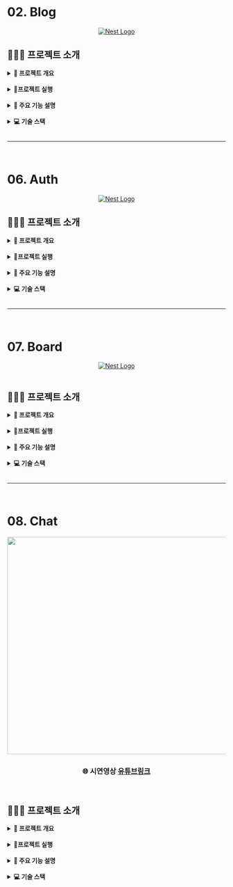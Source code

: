 <!-- 제목 -->
# 02. Blog

<div align="center">
    <a href="http://nestjs.com/" target="blank"><img src="https://nestjs.com/img/logo-small.svg" width="200" alt="Nest Logo" /></a>
</div>
<!-- <div align=center>
    <h3>
        🌐 시연영상
        <a href="{실행동영상 유튜브 링크}">유튜브링크</a>
    </h3>
</div> -->

## 👨🏻‍🏫 프로젝트 소개
<details>
<summary><b> 📌 프로젝트 개요</b></summary>
<br>

- NestJS로 Blog API 만들기, 의존성 주입, 몽고DB 연동하기 연습
- Blog글 객체에 대한 생성, 조회, 전체조회, 수정, 삭제, 전체삭제기능 API

</details>

<br>

<details>
<summary><b> 🏃프로젝트 실행</b></summary>
<br>

```bash
# Prerequisites: npm, node, MongoDB Connection URL
git clone https://github.com/MpqM/NestJS_Blog.git
cd {project}
npm install
# Change YOUR MONGODB CONNECTION STRING in ./src/app.moudle.ts
# development
npm run start
# watch mode
npm run start:dev
# production mode
npm run start:prod
# unit tests
npm run test
# e2e tests
npm run test:e2e
# test coverage
npm run test:cov
```
</details>

<br>

<details>
<summary><b> 🚀 주요 기능 설명</b></summary>
<br>

- 게시글
  - getAllPost(): 모든 블로그 글 가져오기
  - createPost(): 새로운 블로그 글 작성
  - getPost(): 특정 ID의 블로그 글 가져오기
  - deletePost(): 특정 ID의 블로그 글 삭제
  - deleteAllPost(): 모든 블로그 글 삭제
  - updatePost(): 특정 ID의 블로그 글 업데이트
  - postman collection으로 테스트 가능

</details>

<br>

<details>
<summary><b> 💻 기술 스택</b></summary>
<br>

| **Category** |**Skills**| 
|-------------|---------|
|**Backend**| ![HTML5](https://img.shields.io/badge/NestJS-E0234E?style=for-the-badge&logo=NestJS&logoColor=white) ![TypeScript](https://img.shields.io/badge/TypeScript-3178C6?style=for-the-badge&logo=TypeScript&logoColor=white) ![Postman](https://img.shields.io/badge/postman-FF6C37.svg?&style=for-the-badge&logo=postman&logoColor=white)|

</details>


<br>

- - -

<br>

# 06. Auth
<div align="center">
    <a href="http://nestjs.com/" target="blank"><img src="https://nestjs.com/img/logo-small.svg" width="200" alt="Nest Logo" /></a>
</div>

<!-- <div align=center>
    <h3>
        🌐 시연영상
        <a href="{실행동영상 유튜브 링크}">유튜브링크</a>
    </h3>
</div> -->


## 👨🏻‍🏫 프로젝트 소개
<details>
<summary><b> 📌 프로젝트 개요</b></summary>
<br>

- 유저생성, 조회, 전체조회, 수정, 삭제, 전체삭제기능 API 사용자 모듈, Sqlite DB를 이용
- 파이프로 유효성검증(Validataion Pipe, Guard, class-validator), Guard를 통한 핸드러 메서드 전 인증검증
- 로그인, 회원가입 API 인증모듈에서 쿠키, 세션과 PassPort(Strategy, Session Serializer)을 사용한 인증 구현
- OAuth2.0을 활용한 구글 로그인 인증, GoogleAuthGuard를 통해 세션 사용

</details>

<br>

<details>
<summary><b> 🏃프로젝트 실행</b></summary>
<br>

```bash
# prerequisites: npm, node, sqlite viewr vscode extension
# execution
git clone https://github.com/MpqM/NestJS_Auth.git
cd {project}
npm install
npm run start
# test
http://localhost:3000/auth/logingoogle
http://localhost:3000/auth/testloginsession
```
</details>

<br>

<details>
<summary><b> 🚀 주요 기능 설명</b></summary>
<br>

- 유저, 인증 모듈, 가드
<p align ="center">
  <img src ="../wiki-images/nestjs/nestjs-auth-1.png"/>
</p>

- 페스포트와 세션을 사용한 인증 과정
<p align ="center">
  <img src ="../wiki-images/nestjs/nestjs-auth-2.png"/>
</p>

- 로그인부터 세션 저장까지 순서도
<p align ="center">
  <img src ="../wiki-images/nestjs/nestjs-auth-3.png"/>
</p>

- OAuth 프로토콜 흐름, 엑세스 토큰 만료시 리프레시 토큰을 통한 재발행 </b>
<p align ="center">
  <img src ="../wiki-images/nestjs/nestjs-auth-4.png"/>
</p>

- 구글 OAuth 구현 순서
<p align ="center">
  <img src ="../wiki-images/nestjs/nestjs-auth-5.png"/>
</p>

- GoogleAuthGuard의 동작 순서도
<p align ="center">
  <img src ="../wiki-images/nestjs/nestjs-auth-6.png"/>
</p>

</details>

<br>

<details>
<summary><b> 💻 기술 스택</b></summary>
<br>

| **Category** |**Skills**| 
|-------------|---------|
|**Backend**| ![HTML5](https://img.shields.io/badge/NestJS-E0234E?style=for-the-badge&logo=NestJS&logoColor=white) ![TypeScript](https://img.shields.io/badge/TypeScript-3178C6?style=for-the-badge&logo=TypeScript&logoColor=white) ![Postman](https://img.shields.io/badge/postman-FF6C37.svg?&style=for-the-badge&logo=postman&logoColor=white) ![Postman](https://img.shields.io/badge/sqlite-003B57.svg?&style=for-the-badge&logo=sqlite&logoColor=white) |

</details>

<br>

- - -

<br>

#  07. Board
<div align="center">
    <a href="http://nestjs.com/" target="blank"><img src="https://nestjs.com/img/logo-small.svg" width="200" alt="Nest Logo" /></a>
</div>
<!-- <div align=center>
    <h3>
        🌐 시연영상
        <a href="{실행동영상 유튜브 링크}">유튜브링크</a>
    </h3>
</div> -->

<br>

## 👨🏻‍🏫 프로젝트 소개
<details>
<summary><b> 📌 프로젝트 개요</b></summary>
<br>

- 인증된 사용자가 작성한 게시글은 사용자에게 종속된 접근권한 분리형 게시판 서비스
- 게시글, 유저 API, 관계형 데이터 베이스인 Postgresql로 권한분리 구현
- 인증 API, Passport(Jwt-Strategy), Jwt accessToken을 사용한 인증 구현

</details>

<br>

<details>
<summary><b> 🏃프로젝트 실행</b></summary>
<br>

```bash
# Prerequisites: npm, node, Postgresql
# execution
git clone https://github.com/MpqM/NestJS_Board.git
npm install
npm run start
```

</details>

<br>

<details>
<summary><b> 🚀 주요 기능 설명</b></summary>
<br>

- User
  - createUser: 사용자 엔티티 생성 및 저장
  - getUser: 주어진 이메일을 이용해 사용자 조회
  - getAllUser: 모든 사용자 조회 후 반환
  - updateUser: 주어진 이메일을 이용해 사용자 조회 후 사용자 객체 비밀번호 해시 후 업데이트
  - deleteUser: 주어진 이메일을 이용해 사용자 삭제
- Board
  - createBoard: 게시물 엔티티 생성 및 저장
  - getBoard: 주어진 ID를 이용해 게시글 조회
  - getAllBoard: 유저가 가진 모든 게시글 조회
  - updateBoard: 유저가 가진 게시글 업데이트
  - deleteBoard: 유저가 가진 게시글을 삭제
- Auth
  - register: getUser로 사용자 존재여부 확인, 비밀번호 해시화후 createUser에 주입해 사용자 등록  
  - login: getUser로 사용자 존재여부 확인, 비밀번호 비교후 JWT accessToken 생성
- Else 
  - PassPort와 JWT Strategy를 이용한 사용자 인증, Guard를 통한 핸들러 메서드에 전달전 검증
  - TypeORM 설정과 Entity를 통한 Postgresql 연동
  - Class-validator, ValidationPipe를 통한 유효성 검증
  - User와 Board Entity간 관계형성으로 접근권한 분리

</details>

<br>

<details>
<summary><b> 💻 기술 스택</b></summary>
<br>

| **Category** |**Skills**| 
|-------------|---------|
|**Backend**| ![HTML5](https://img.shields.io/badge/NestJS-E0234E?style=for-the-badge&logo=NestJS&logoColor=white) ![TypeScript](https://img.shields.io/badge/TypeScript-3178C6?style=for-the-badge&logo=TypeScript&logoColor=white) ![Postman](https://img.shields.io/badge/postman-FF6C37.svg?&style=for-the-badge&logo=postman&logoColor=white) ![Postman](https://img.shields.io/badge/postgresql-4169E1.svg?&style=for-the-badge&logo=postgresql&logoColor=white)|

</details>

<br>

- - -

<br>

# 08. Chat
<p align ="center">
  <img width="700" height="500" src="https://user-images.githubusercontent.com/79093184/260901610-e7dab1f5-c9ab-4a7d-be95-96130f604c49.png">
</p>
<div align=center>
    <h3>
        🌐 시연영상
        <a href="https://www.youtube.com/watch?v=1UvK-YwjQaA">유튜브링크</a>
    </h3>
</div>

<br>

## 👨🏻‍🏫 프로젝트 소개
<details>
<summary><b> 📌 프로젝트 개요</b></summary>
<br>

- 웹소켓을 사용한 실시간 채팅 구현
- NestJS, 웹소켓 게이트웨이를 통해 서버와 클라이언트간 양방향 통신 지원

</details>

<br>

<details>
<summary><b> 🏃프로젝트 실행</b></summary>
<br>

  ```bash
  # prerequisites: npm, node
  # execution
  git clone https://github.com/MpqM/NestJS_Auth.git
  cd {project}
  npm install
  npm run start
  ```
</details>

<br>

<details>
<summary><b> 🚀 주요 기능 설명</b></summary>
<br>

- chat
<p align ="center">
  <img src ="../wiki-images/nestjs/nestjs-chat-2.png"/>
</p>

</details>

<br>

<details>
<summary><b> 💻 기술 스택</b></summary>
<br>

| **Category** |**Skills**| 
|-------------|---------|
|**Frontend**| ![HTML5](https://img.shields.io/badge/html-E34F26?style=for-the-badge&logo=html5&logoColor=white) ![JavaScript](https://img.shields.io/badge/javascript-F7DF1E?style=for-the-badge&logo=javascript&logoColor=white)
|**Backend**| ![HTML5](https://img.shields.io/badge/NestJS-E0234E?style=for-the-badge&logo=NestJS&logoColor=white) ![TypeScript](https://img.shields.io/badge/TypeScript-3178C6?style=for-the-badge&logo=TypeScript&logoColor=white) ![Postman](https://img.shields.io/badge/postman-FF6C37.svg?&style=for-the-badge&logo=postman&logoColor=white)

</details>